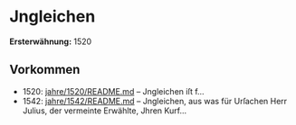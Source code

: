 # Jngleichen

**Ersterwähnung:** 1520

## Vorkommen
- 1520: [jahre/1520/README.md](../jahre/1520/README.md) – Jngleichen iſt f...
- 1542: [jahre/1542/README.md](../jahre/1542/README.md) – Jngleichen, aus was für Urſachen
Herr Julius, der vermeinte Erwählte, Jhren Kurf...
